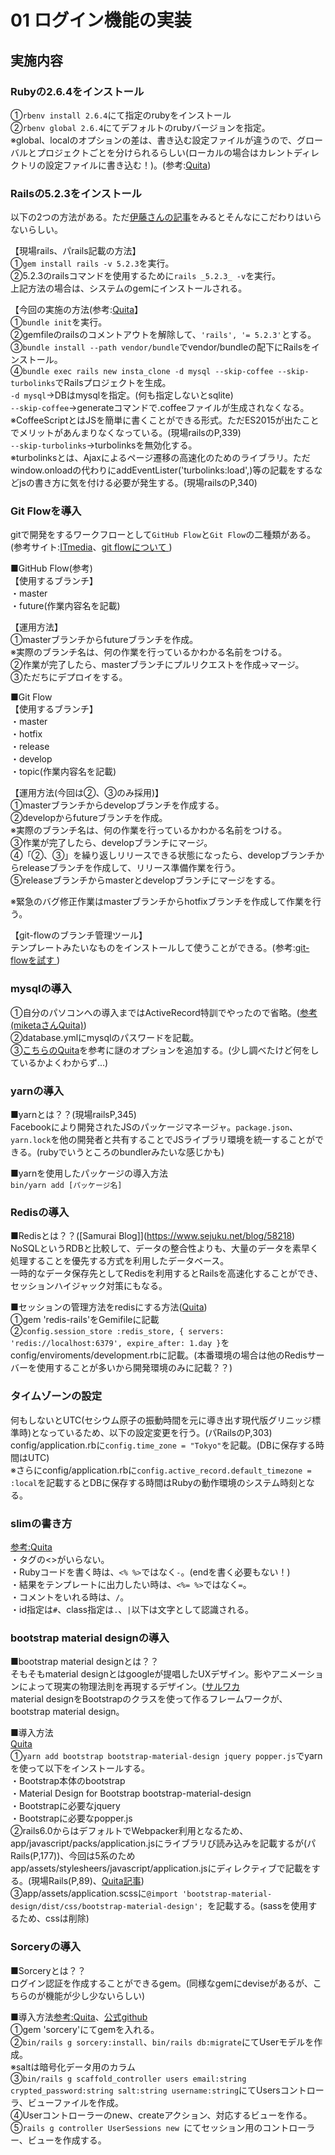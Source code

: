 # 01 ログイン機能の実装
## 実施内容  
### Rubyの2.6.4をインストール  
①`rbenv install 2.6.4`にて指定のrubyをインストール  
②`rbenv global 2.6.4`にてデフォルトのrubyバージョンを指定。  
※global、localのオプションの差は、書き込む設定ファイルが違うので、グローバルとプロジェクトごとを分けられるらしい(ローカルの場合はカレントディレクトリの設定ファイルに書き込む！)。(参考:[Quita](https://qiita.com/Yinaura/items/0b021984bb21ae77816d))  

### Railsの5.2.3をインストール  
以下の2つの方法がある。ただ[伊藤さんの記事](https://qiita.com/jnchito/items/99b1dbea1767a5095d85)をみるとそんなにこだわりはいらないらしい。  

【現場rails、パrails記載の方法】  
①`gem install rails -v 5.2.3`を実行。  
②5.2.3のrailsコマンドを使用するために`rails _5.2.3_ -v`を実行。  
上記方法の場合は、システムのgemにインストールされる。  

【今回の実施の方法(参考:[Quita](https://qiita.com/yuitnnn/items/b45bba658d86eabdbb26)】  
①`bundle init`を実行。  
②gemfileのrailsのコメントアウトを解除して、`'rails', '= 5.2.3'`とする。  
③`bundle install --path vendor/bundle`でvendor/bundleの配下にRailsをインストール。  
④`bundle exec rails new insta_clone -d mysql --skip-coffee --skip-turbolinks`でRailsプロジェクトを生成。  
`-d mysql`→DBはmysqlを指定。(何も指定しないとsqlite)  
`--skip-coffee`→generateコマンドで.coffeeファイルが生成されなくなる。  
※CoffeeScriptとはJSを簡単に書くことができる形式。ただES2015が出たことでメリットがあんまりなくなっている。(現場railsのP,339)  
`--skip-turbolinks`→turbolinksを無効化する。  
※turbolinksとは、Ajaxによるページ遷移の高速化のためのライブラリ。ただwindow.onloadの代わりにaddEventLister('turbolinks:load',)等の記載をするなどjsの書き方に気を付ける必要が発生する。(現場railsのP,340)  

### Git Flowを導入  
gitで開発をするワークフローとして`GitHub Flow`と`Git Flow`の二種類がある。(参考サイト:[ITmedia](https://www.atmarkit.co.jp/ait/articles/1708/01/news015.html)、[git flowについて
](https://github.com/DaichiSaito/insta_clone/wiki/git-flow%E3%81%AB%E3%81%A4%E3%81%84%E3%81%A6))  

■GitHub Flow(参考)  
【使用するブランチ】  
・master  
・future(作業内容名を記載)  

【運用方法】  
①masterブランチからfutureブランチを作成。  
※実際のブランチ名は、何の作業を行っているかわかる名前をつける。  
②作業が完了したら、masterブランチにプルリクエストを作成→マージ。  
③ただちにデプロイをする。  

■Git Flow  
【使用するブランチ】  
・master  
・hotfix  
・release  
・develop  
・topic(作業内容名を記載)  

【運用方法(今回は②、③のみ採用)】  
①masterブランチからdevelopブランチを作成する。  
②developからfutureブランチを作成。  
※実際のブランチ名は、何の作業を行っているかわかる名前をつける。  
③作業が完了したら、developブランチにマージ。  
④「②、③」を繰り返しリリースできる状態になったら、developブランチからreleaseブランチを作成して、リリース準備作業を行う。  
⑤releaseブランチからmasterとdevelopブランチにマージをする。  

※緊急のバグ修正作業はmasterブランチからhotfixブランチを作成して作業を行う。  

【git-flowのブランチ管理ツール】  
テンプレートみたいなものをインストールして使うことができる。(参考:[git-flowを試す
](https://qiita.com/tanishi/items/09e72c65c0a0c9e1cc10))  

### mysqlの導入  
①自分のパソコンへの導入まではActiveRecord特訓でやったので省略。([参考(miketaさんQuita)](https://qiita.com/miketa_webprgr/items/ba7210ac57e2086fc5b6))  
②database.ymlにmysqlのパスワードを記載。  
③[こちらのQuita](https://qiita.com/fukuda_fu/items/463a39406ce713396403)を参考に謎のオプションを追加する。(少し調べたけど何をしているかよくわからず...)

### yarnの導入  
■yarnとは？？(現場railsP,345)  
Facebookにより開発されたJSのパッケージマネージャ。`package.json`、`yarn.lock`を他の開発者と共有することでJSライブラリ環境を統一することができる。(rubyでいうところのbundlerみたいな感じかも)  

■yarnを使用したパッケージの導入方法  
`bin/yarn add [パッケージ名]  `

### Redisの導入
■Redisとは？？([Samurai Blog]](https://www.sejuku.net/blog/58218)  
NoSQLというRDBと比較して、データの整合性よりも、大量のデータを素早く処理することを優先する方式を利用したデータベース。  
一時的なデータ保存先としてRedisを利用するとRailsを高速化することができ、セッションハイジャック対策にもなる。  

■セッションの管理方法をredisにする方法([Quita](https://qiita.com/hirotakasasaki/items/9819a4e6e1f33f99213c))  
①gem 'redis-rails'をGemifileに記載  
②`config.session_store :redis_store, { servers: 'redis://localhost:6379', expire_after: 1.day }`をconfig/enviroments/development.rbに記載。(本番環境の場合は他のRedisサーバーを使用することが多いから開発環境のみに記載？？)  

### タイムゾーンの設定  
何もしないとUTC(セシウム原子の振動時間を元に導き出す現代版グリニッジ標準時)となっているため、以下の設定変更を行う。(パRailsのP,303)  
config/application.rbに`config.time_zone = "Tokyo"`を記載。(DBに保存する時間はUTC)  
※さらにconfig/application.rbに`config.active_record.default_timezone = :local`を記載するとDBに保存する時間はRubyの動作環境のシステム時刻となる。  

### slimの書き方  
[参考:Quita](https://qiita.com/ngron/items/c03e68642c2ab77e7283)  
・タグの<>がいらない。  
・Rubyコードを書く時は、`<% %>`ではなく`-`。(endを書く必要もない！)  
・結果をテンプレートに出力したい時は、`<%= %>`ではなく`=`。  
・コメントをいれる時は、`/`。  
・id指定は`#`、class指定は`.`、`|`以下は文字として認識される。  

### bootstrap material designの導入  
■bootstrap material designとは？？  
そもそもmaterial designとはgoogleが提唱したUXデザイン。影やアニメーションによって現実の物理法則を再現するデザイン。([サルワカ](https://saruwakakun.com/html-css/material)  
material designをBootstrapのクラスを使って作るフレームワークが、bootstrap material design。  

■導入方法  
[Quita](https://qiita.com/sasakura_870/items/38e17d95d9497cf81413)  
①`yarn add bootstrap bootstrap-material-design jquery popper.js`でyarnを使って以下をインストールする。  
・Bootstrap本体のbootstrap  
・Material Design for Bootstrap bootstrap-material-design  
・Bootstrapに必要なjquery  
・Bootstrapに必要なpopper.js  
②rails6.0からはデフォルトでWebpacker利用となるため、app/javascript/packs/application.jsにライブラリび読み込みを記載するが(パRails(P,177))、今回は5系のためapp/assets/stylesheers/javascript/application.jsにディレクティブで記載をする。(現場Rails(P,89)、[Quita記事](https://qiita.com/takish/items/c5f264577d2db75fd10c))  
③app/assets/application.scssに`@import 'bootstrap-material-design/dist/css/bootstrap-material-design';
`を記載する。(sassを使用するため、cssは削除)  

### Sorceryの導入  
■Sorceryとは？？  
ログイン認証を作成することができるgem。(同様なgemにdeviseがあるが、こちらのが機能が少し少ないらしい)  

■導入方法[参考:Quita](https://qiita.com/babashunsu/items/9937b0a2e08d318edece)、[公式github](https://github.com/Sorcery/sorcery/wiki/Simple-Password-Authentication)  
①gem 'sorcery'にてgemを入れる。  
②`bin/rails g sorcery:install`、`bin/rails db:migrate`にてUserモデルを作成。  
※saltは暗号化データ用のカラム  
③`bin/rails g scaffold_controller users email:string crypted_password:string salt:string username:string`にてUsersコントローラ、ビューファイルを作成。  
④Userコントローラーのnew、createアクション、対応するビューを作る。  
⑤`rails g controller UserSessions new `にてセッション用のコントローラー、ビューを作成する。  

